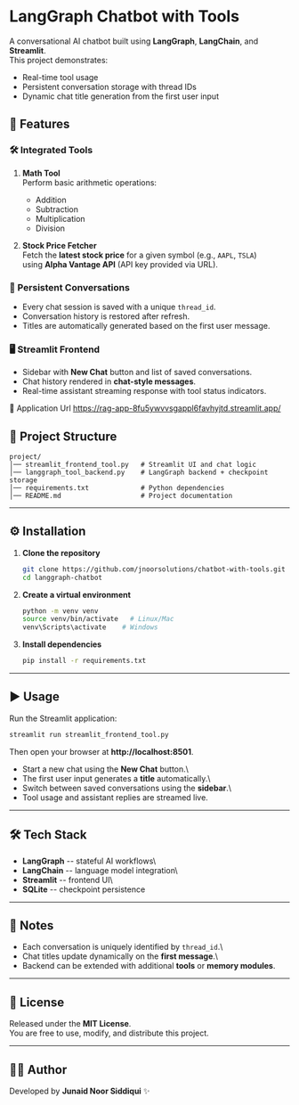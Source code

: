 # LangGraph Chatbot with Tools

A conversational AI chatbot built using **LangGraph**, **LangChain**, and **Streamlit**.  
This project demonstrates:

- Real-time tool usage  
- Persistent conversation storage with thread IDs  
- Dynamic chat title generation from the first user input  

## 🚀 Features

### 🛠️ Integrated Tools
1. **Math Tool**  
   Perform basic arithmetic operations:  
   - Addition  
   - Subtraction  
   - Multiplication  
   - Division  

2. **Stock Price Fetcher**  
   Fetch the **latest stock price** for a given symbol (e.g., `AAPL`, `TSLA`)  
   using **Alpha Vantage API** (API key provided via URL).  

### 💾 Persistent Conversations
- Every chat session is saved with a unique `thread_id`.  
- Conversation history is restored after refresh.  
- Titles are automatically generated based on the first user message.  

### 🖥️ Streamlit Frontend
- Sidebar with **New Chat** button and list of saved conversations.  
- Chat history rendered in **chat-style messages**.  
- Real-time assistant streaming response with tool status indicators.

🧪 Application Url
https://rag-app-8fu5ywvvsgappl6favhyjtd.streamlit.app/

## 📂 Project Structure

    project/
    │── streamlit_frontend_tool.py   # Streamlit UI and chat logic
    │── langgraph_tool_backend.py    # LangGraph backend + checkpoint storage
    │── requirements.txt             # Python dependencies
    │── README.md                    # Project documentation

------------------------------------------------------------------------

## ⚙️ Installation

1.  **Clone the repository**

    ``` bash
    git clone https://github.com/jnoorsolutions/chatbot-with-tools.git
    cd langgraph-chatbot
    ```

2.  **Create a virtual environment**

    ``` bash
    python -m venv venv
    source venv/bin/activate   # Linux/Mac
    venv\Scripts\activate    # Windows
    ```

3.  **Install dependencies**

    ``` bash
    pip install -r requirements.txt
    ```

------------------------------------------------------------------------

## ▶️ Usage

Run the Streamlit application:

``` bash
streamlit run streamlit_frontend_tool.py
```

Then open your browser at **http://localhost:8501**.

-   Start a new chat using the **New Chat** button.\
-   The first user input generates a **title** automatically.\
-   Switch between saved conversations using the **sidebar**.\
-   Tool usage and assistant replies are streamed live.

------------------------------------------------------------------------

## 🛠️ Tech Stack

-   **LangGraph** -- stateful AI workflows\
-   **LangChain** -- language model integration\
-   **Streamlit** -- frontend UI\
-   **SQLite** -- checkpoint persistence

------------------------------------------------------------------------

## 📌 Notes

-   Each conversation is uniquely identified by `thread_id`.\
-   Chat titles update dynamically on the **first message**.\
-   Backend can be extended with additional **tools** or **memory
    modules**.

------------------------------------------------------------------------

## 📜 License

Released under the **MIT License**.\
You are free to use, modify, and distribute this project.

---

## 👨‍💻 Author  
Developed by **Junaid Noor Siddiqui** ✨  
